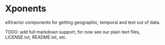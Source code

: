 Xponents
========

eXtractor components for getting geographic, temporal and text out of data.

TODO: add full markdown support, for now see our plain text files, LICENSE.txt, README.txt, etc.
